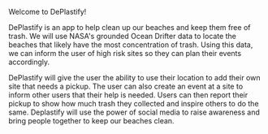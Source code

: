 Welcome to DePlastify!

DePlastify is an app to help clean up our beaches and keep them free of trash. We will use NASA's grounded Ocean Drifter data to locate the beaches that likely have the most concentration of trash. Using this data, we can inform the user of high risk sites so they can plan their events accordingly.

DePlastify will give the user the ability to use their location to add their own site that needs a pickup. The user can also create an event at a site to inform other users that their help is needed. Users can then report their pickup to show how much trash they collected and inspire others to do the same.  Deplastify will use the power of social media to raise awareness and bring people together to keep our beaches clean.

